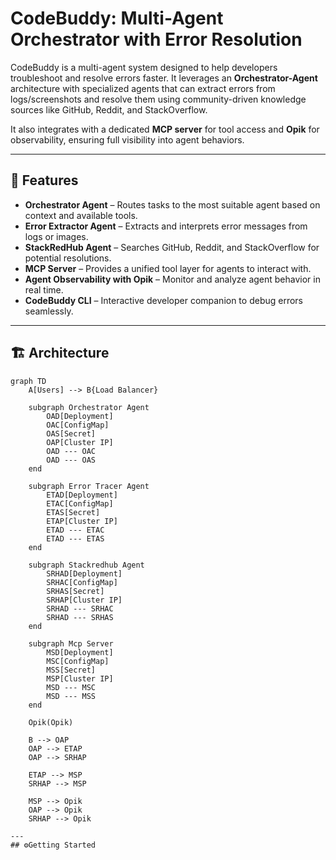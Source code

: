 # CodeBuddy: Multi-Agent Orchestrator with Error Resolution

CodeBuddy is a multi-agent system designed to help developers troubleshoot and resolve errors faster. It leverages an **Orchestrator-Agent** architecture with specialized agents that can extract errors from logs/screenshots and resolve them using community-driven knowledge sources like GitHub, Reddit, and StackOverflow.  

It also integrates with a dedicated **MCP server** for tool access and **Opik** for observability, ensuring full visibility into agent behaviors.  

---

## 🚀 Features

- **Orchestrator Agent** – Routes tasks to the most suitable agent based on context and available tools.  
- **Error Extractor Agent** – Extracts and interprets error messages from logs or images.  
- **StackRedHub Agent** – Searches GitHub, Reddit, and StackOverflow for potential resolutions.  
- **MCP Server** – Provides a unified tool layer for agents to interact with.  
- **Agent Observability with Opik** – Monitor and analyze agent behavior in real time.  
- **CodeBuddy CLI** – Interactive developer companion to debug errors seamlessly.  

---

## 🏗️ Architecture

```mermaid
graph TD
    A[Users] --> B{Load Balancer}

    subgraph Orchestrator Agent
        OAD[Deployment]
        OAC[ConfigMap]
        OAS[Secret]
        OAP[Cluster IP]
        OAD --- OAC
        OAD --- OAS
    end

    subgraph Error Tracer Agent
        ETAD[Deployment]
        ETAC[ConfigMap]
        ETAS[Secret]
        ETAP[Cluster IP]
        ETAD --- ETAC
        ETAD --- ETAS
    end

    subgraph Stackredhub Agent
        SRHAD[Deployment]
        SRHAC[ConfigMap]
        SRHAS[Secret]
        SRHAP[Cluster IP]
        SRHAD --- SRHAC
        SRHAD --- SRHAS
    end

    subgraph Mcp Server
        MSD[Deployment]
        MSC[ConfigMap]
        MSS[Secret]
        MSP[Cluster IP]
        MSD --- MSC
        MSD --- MSS
    end

    Opik(Opik)

    B --> OAP
    OAP --> ETAP
    OAP --> SRHAP

    ETAP --> MSP
    SRHAP --> MSP

    MSP --> Opik
    OAP --> Opik
    SRHAP --> Opik

---
## ⚙️Getting Started

